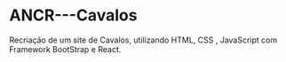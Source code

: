 # ANCR---Cavalos
Recriação de um site de Cavalos, utilizando HTML, CSS , JavaScript com Framework BootStrap e React.
